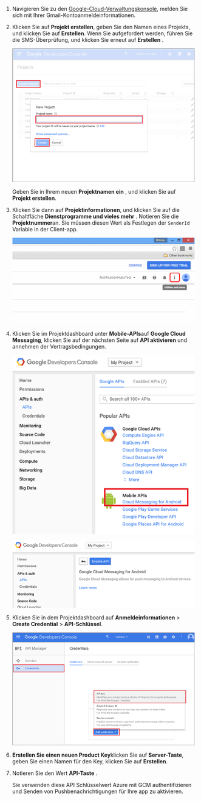 
1. Navigieren Sie zu den [Google-Cloud-Verwaltungskonsole](https://console.developers.google.com/project), melden Sie sich mit Ihrer Gmail-Kontoanmeldeinformationen. 
 
2. Klicken Sie auf **Projekt erstellen**, geben Sie den Namen eines Projekts, und klicken Sie auf **Erstellen**. Wenn Sie aufgefordert werden, führen Sie die SMS-Überprüfung, und klicken Sie erneut auf **Erstellen** .

    ![](./media/mobile-services-enable-google-cloud-messaging/mobile-services-google-new-project.png)   

     Geben Sie in Ihrem neuen **Projektnamen ein** , und klicken Sie auf **Projekt erstellen**.

3. Klicken Sie dann auf **Projektinformationen**, und klicken Sie auf die Schaltfläche **Dienstprogramme und vieles mehr** . Notieren Sie die **Projektnummer**an. Sie müssen diesen Wert als Festlegen der `SenderId` Variable in der Client-app.

    ![](./media/mobile-services-enable-google-cloud-messaging/notification-hubs-utilities-and-more.png)


4. Klicken Sie im Projektdashboard unter **Mobile-APIs**auf **Google Cloud Messaging**, klicken Sie auf der nächsten Seite auf **API aktivieren** und annehmen der Vertragsbedingungen. 

    ![Aktivieren der GCM](./media/mobile-services-enable-google-cloud-messaging/enable-GCM.png)

    ![Aktivieren der GCM](./media/mobile-services-enable-google-cloud-messaging/enable-gcm-2.png) 

5. Klicken Sie in dem Projektdashboard auf **Anmeldeinformationen** > **Create Credential** > **API-Schlüssel**. 

    ![](./media/mobile-services-enable-google-cloud-messaging/mobile-services-google-create-server-key.png)

6. **Erstellen Sie einen neuen Product Key**klicken Sie auf **Server-Taste**, geben Sie einen Namen für den Key, klicken Sie auf **Erstellen**.

7. Notieren Sie den Wert **API-Taste** .

    Sie verwenden diese API Schlüsselwert Azure mit GCM authentifizieren und Senden von Pushbenachrichtigungen für Ihre app zu aktivieren.

